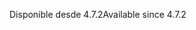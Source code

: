 <span data-ttu-id="64d92-101">Disponible desde 4.7.2</span><span class="sxs-lookup"><span data-stu-id="64d92-101">Available since 4.7.2</span></span>
